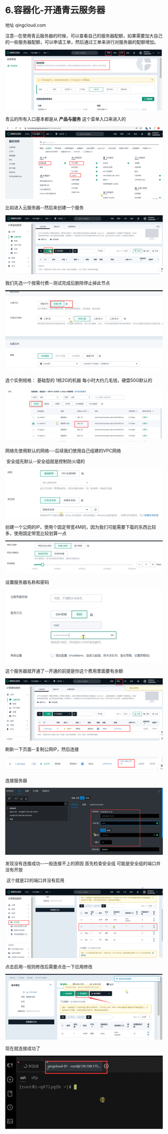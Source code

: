 # 6.容器化-开通青云服务器

地址 qingcloud.com



​		注意--在使用青云服务器的时候，可以查看自己的服务器配额，如果需要加大自己的一些服务器配额，可以申请工单，然后通过工单来进行对服务器的配额增加。

![1643271674122](../../.vuepress/public/images/1643271674122.png)





青云的所有入口基本都是从 **产品与服务** 这个菜单入口来进入的

![1643271891306](../../.vuepress/public/images/1643271891306.png)





比如进入云服务器--然后来创建一个服务

![1643271928741](../../.vuepress/public/images/1643271928741.png)





我们先选一个按需付费--测试完成后删除停止掉此节点

![1643272013957](../../.vuepress/public/images/1643272013957.png)





选个实例规格：	基础型的 1核2G的机器 每小时大约几毛钱，硬盘50G默认的

![1643272081115](../../.vuepress/public/images/1643272081115.png)







网络先使用默认的网络---后续我们使用自己组建的VPC网络

​	安全组先默认--安全组就是控制防火墙的

![1643272234678](../../.vuepress/public/images/1643272234678.png)







创建一个公网的IP，使用个固定带宽4M的，因为我们可能需要下载的东西比较多，使用固定带宽比较划算一点

![1643272329927](../../.vuepress/public/images/1643272329927.png)





设置服务器名称和密码

![1643272365253](../../.vuepress/public/images/1643272365253.png)





这个服务器就开通了--开通的前提是你这个费用里面要有余额

![1643272425004](../../.vuepress/public/images/1643272425004.png)





刷新一下页面--复制公网IP，然后连接

![1643272479197](../../.vuepress/public/images/1643272479197.png)





连接服务器

![1643272553007](../../.vuepress/public/images/1643272553007.png)





发现没有连接成功--一般连接不上的原因 首先检查安全组  可能是安全组的端口并没有开放

​		这个就是22的端口并没有启用

![1643273366470](../../.vuepress/public/images/1643273366470.png)





点击启用--规则修改后需要点击一下应用修改

![1643273435474](../../.vuepress/public/images/1643273435474.png)





现在就连接成功了

![1643273479363](../../.vuepress/public/images/1643273479363.png)















































































































































































